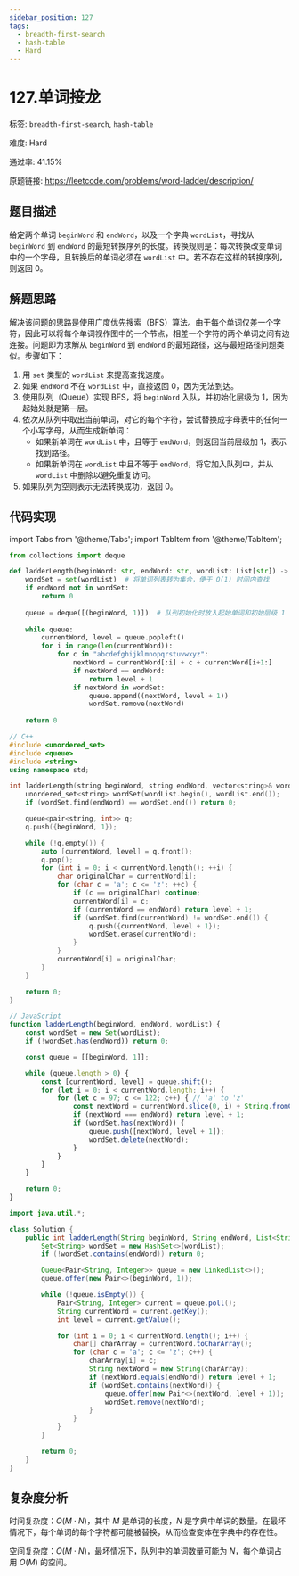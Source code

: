 ```yaml
---
sidebar_position: 127
tags:
  - breadth-first-search
  - hash-table
  - Hard
---
```


# 127.单词接龙

标签: `breadth-first-search`, `hash-table`

难度: Hard

通过率: 41.15%

原题链接: https://leetcode.com/problems/word-ladder/description/

## 题目描述
给定两个单词 `beginWord` 和 `endWord`，以及一个字典 `wordList`，寻找从 `beginWord` 到 `endWord` 的最短转换序列的长度。转换规则是：每次转换改变单词中的一个字母，且转换后的单词必须在 `wordList` 中。若不存在这样的转换序列，则返回 0。

## 解题思路
解决该问题的思路是使用广度优先搜索（BFS）算法。由于每个单词仅差一个字符，因此可以将每个单词视作图中的一个节点，相差一个字符的两个单词之间有边连接。问题即为求解从 `beginWord` 到 `endWord` 的最短路径，这与最短路径问题类似。步骤如下：

1. 用 `set` 类型的 `wordList` 来提高查找速度。
2. 如果 `endWord` 不在 `wordList` 中，直接返回 0，因为无法到达。
3. 使用队列（Queue）实现 BFS，将 `beginWord` 入队，并初始化层级为 1，因为起始处就是第一层。
4. 依次从队列中取出当前单词，对它的每个字符，尝试替换成字母表中的任何一个小写字母，从而生成新单词：
   - 如果新单词在 `wordList` 中，且等于 `endWord`，则返回当前层级加 1，表示找到路径。
   - 如果新单词在 `wordList` 中且不等于 `endWord`，将它加入队列中，并从 `wordList` 中删除以避免重复访问。
5. 如果队列为空则表示无法转换成功，返回 0。

## 代码实现
import Tabs from '@theme/Tabs';
import TabItem from '@theme/TabItem';

<Tabs>
<TabItem value="python" label="Python">

```python
from collections import deque

def ladderLength(beginWord: str, endWord: str, wordList: List[str]) -> int:
    wordSet = set(wordList)  # 将单词列表转为集合，便于 O(1) 时间内查找
    if endWord not in wordSet:
        return 0
    
    queue = deque([(beginWord, 1)])  # 队列初始化时放入起始单词和初始层级 1
    
    while queue:
        currentWord, level = queue.popleft()
        for i in range(len(currentWord)):
            for c in "abcdefghijklmnopqrstuvwxyz":
                nextWord = currentWord[:i] + c + currentWord[i+1:]
                if nextWord == endWord:
                    return level + 1
                if nextWord in wordSet:
                    queue.append((nextWord, level + 1))
                    wordSet.remove(nextWord)
    
    return 0
```

</TabItem>
<TabItem value="cpp" label="C++">

```cpp
// C++
#include <unordered_set>
#include <queue>
#include <string>
using namespace std;

int ladderLength(string beginWord, string endWord, vector<string>& wordList) {
    unordered_set<string> wordSet(wordList.begin(), wordList.end());
    if (wordSet.find(endWord) == wordSet.end()) return 0;

    queue<pair<string, int>> q;
    q.push({beginWord, 1});

    while (!q.empty()) {
        auto [currentWord, level] = q.front();
        q.pop();
        for (int i = 0; i < currentWord.length(); ++i) {
            char originalChar = currentWord[i];
            for (char c = 'a'; c <= 'z'; ++c) {
                if (c == originalChar) continue;
                currentWord[i] = c;
                if (currentWord == endWord) return level + 1;
                if (wordSet.find(currentWord) != wordSet.end()) {
                    q.push({currentWord, level + 1});
                    wordSet.erase(currentWord);
                }
            }
            currentWord[i] = originalChar;
        }
    }

    return 0;
}
```

</TabItem>
<TabItem value="javascript" label="JavaScript">

```javascript
// JavaScript
function ladderLength(beginWord, endWord, wordList) {
    const wordSet = new Set(wordList);
    if (!wordSet.has(endWord)) return 0;

    const queue = [[beginWord, 1]];

    while (queue.length > 0) {
        const [currentWord, level] = queue.shift();
        for (let i = 0; i < currentWord.length; i++) {
            for (let c = 97; c <= 122; c++) { // 'a' to 'z'
                const nextWord = currentWord.slice(0, i) + String.fromCharCode(c) + currentWord.slice(i + 1);
                if (nextWord === endWord) return level + 1;
                if (wordSet.has(nextWord)) {
                    queue.push([nextWord, level + 1]);
                    wordSet.delete(nextWord);
                }
            }
        }
    }

    return 0;
}
```

</TabItem>
<TabItem value="java" label="Java">

```java
import java.util.*;

class Solution {
    public int ladderLength(String beginWord, String endWord, List<String> wordList) {
        Set<String> wordSet = new HashSet<>(wordList);
        if (!wordSet.contains(endWord)) return 0;

        Queue<Pair<String, Integer>> queue = new LinkedList<>();
        queue.offer(new Pair<>(beginWord, 1));

        while (!queue.isEmpty()) {
            Pair<String, Integer> current = queue.poll();
            String currentWord = current.getKey();
            int level = current.getValue();

            for (int i = 0; i < currentWord.length(); i++) {
                char[] charArray = currentWord.toCharArray();
                for (char c = 'a'; c <= 'z'; c++) {
                    charArray[i] = c;
                    String nextWord = new String(charArray);
                    if (nextWord.equals(endWord)) return level + 1;
                    if (wordSet.contains(nextWord)) {
                        queue.offer(new Pair<>(nextWord, level + 1));
                        wordSet.remove(nextWord);
                    }
                }
            }
        }

        return 0;
    }
}
```

</TabItem>
</Tabs>

## 复杂度分析
时间复杂度：$O(M \cdot N)$，其中 $M$ 是单词的长度，$N$ 是字典中单词的数量。在最坏情况下，每个单词的每个字符都可能被替换，从而检查变体在字典中的存在性。 

空间复杂度：$O(M \cdot N)$，最坏情况下，队列中的单词数量可能为 $N$，每个单词占用 $O(M)$ 的空间。
